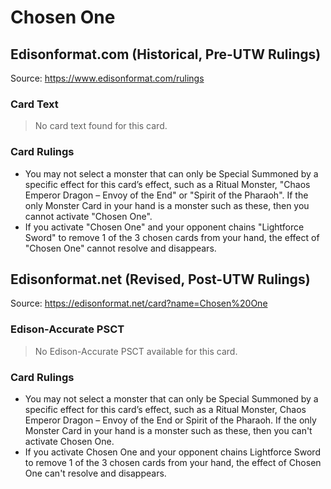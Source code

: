 # Chosen One

## Edisonformat.com (Historical, Pre-UTW Rulings)

Source: https://www.edisonformat.com/rulings

### Card Text

> No card text found for this card.

### Card Rulings

*   You may not select a monster that can only be Special Summoned by a specific effect for this card’s effect, such as a Ritual Monster, "Chaos Emperor Dragon – Envoy of the End" or "Spirit of the Pharaoh". If the only Monster Card in your hand is a monster such as these, then you cannot activate "Chosen One".
*   If you activate "Chosen One" and your opponent chains "Lightforce Sword" to remove 1 of the 3 chosen cards from your hand, the effect of "Chosen One" cannot resolve and disappears.

## Edisonformat.net (Revised, Post-UTW Rulings)

Source: https://edisonformat.net/card?name=Chosen%20One

### Edison-Accurate PSCT

> No Edison-Accurate PSCT available for this card.

### Card Rulings

*   You may not select a monster that can only be Special Summoned by a specific effect for this card’s effect, such as a Ritual Monster, Chaos Emperor Dragon – Envoy of the End or Spirit of the Pharaoh. If the only Monster Card in your hand is a monster such as these, then you can't activate Chosen One.
*   If you activate Chosen One and your opponent chains Lightforce Sword to remove 1 of the 3 chosen cards from your hand, the effect of Chosen One can't resolve and disappears.
            